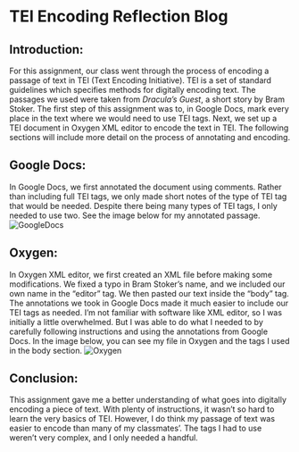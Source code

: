 # TEI Encoding Reflection Blog

## Introduction:
For this assignment, our class went through the process of encoding a passage of text in TEI (Text Encoding Initiative). TEI is a set of standard guidelines which specifies methods for digitally encoding text.
The passages we used were taken from _Dracula’s Guest_, a short story by Bram Stoker. The first step of this assignment was to, in Google Docs, mark every place in the text where we would need to use TEI tags. Next, we set up a TEI document in Oxygen XML editor to encode the text in TEI. The following sections will include more detail on the process of annotating and encoding.

## Google Docs:
In Google Docs, we first annotated the document using comments. Rather than including full TEI tags, we only made short notes of the type of TEI tag that would be needed. Despite there being many types of TEI tags, I only needed to use two. See the image below for my annotated passage.
![GoogleDocs](https://jubransamra.github.io/Jublog/images/Passage.PNG)

## Oxygen:
In Oxygen XML editor, we first created an XML file before making some modifications. We fixed a typo in Bram Stoker’s name, and we included our own name in the “editor” tag. We then pasted our text inside the “body” tag. 
The annotations we took in Google Docs made it much easier to include our TEI tags as needed. I’m not familiar with software like XML editor, so I was initially a little overwhelmed. But I was able to do what I needed to by carefully following instructions and using the annotations from Google Docs. In the image below, you can see my file in Oxygen and the tags I used in the body section.
 ![Oxygen](https://jubransamra.github.io/Jublog/images/OxygenSC.png)
 
## Conclusion:
This assignment gave me a better understanding of what goes into digitally encoding a piece of text. With plenty of instructions, it wasn’t so hard to learn the very basics of TEI. However, I do think my passage of text was easier to encode than many of my classmates’. The tags I had to use weren’t very complex, and I only needed a handful.
